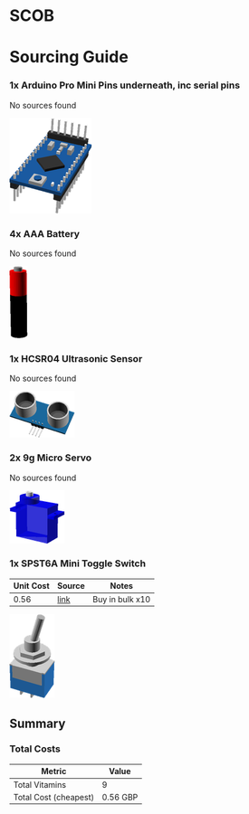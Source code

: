 # SCOB
# Sourcing Guide

### 1x Arduino Pro Mini Pins underneath, inc serial pins

No sources found

![](../vitamins/images/ArduinoProMiniPinsunderneathincserialpins_view.png) 



### 4x AAA Battery

No sources found

![](../vitamins/images/AAABattery_view.png) 



### 1x HCSR04 Ultrasonic Sensor

No sources found

![](../vitamins/images/HCSR04UltrasonicSensor_view.png) 



### 2x 9g Micro Servo

No sources found

![](../vitamins/images/9gMicroServo_view.png) 



### 1x SPST6A Mini Toggle Switch

Unit Cost | Source | Notes 
--- | --- | --- 
0.56 | [link](http://www.ebay.co.uk/itm/10x-Mini-Toggle-Switch-6A-SPST-ON-OFF-/251443706793?) | Buy in bulk x10

![](../vitamins/images/SPST6AMiniToggleSwitch_view.png) 






## Summary

### Total Costs

Metric | Value 
--- | --- 
Total Vitamins | 9
Total Cost (cheapest) | 0.56 GBP


